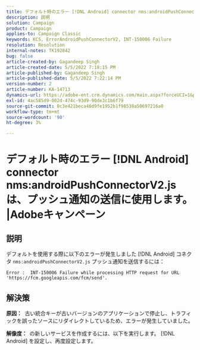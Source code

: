 ```yaml
---
title: デフォルト時のエラー [!DNL Android] connector nms:androidPushConnectorV2.js は、プッシュ通知の送信に使用します。 |Adobeキャンペーン
description: 説明
solution: Campaign
product: Campaign
applies-to: Campaign Classic
keywords: KCS, ErrorAndroidPushConnectorV2, INT-150006 Failure
resolution: Resolution
internal-notes: TK192842
bug: false
article-created-by: Gagandeep Singh
article-created-date: 5/5/2022 7:18:15 PM
article-published-by: Gagandeep Singh
article-published-date: 5/5/2022 7:22:14 PM
version-number: 2
article-number: KA-14713
dynamics-url: https://adobe-ent.crm.dynamics.com/main.aspx?forceUCI=1&pagetype=entityrecord&etn=knowledgearticle&id=6036cf1a-a8cc-ec11-a7b5-6045bd00dd66
exl-id: 4ac585d9-002d-474c-93d9-90de3c1b6f79
source-git-commit: 0c3e421beca46d9fe1952b1f98538a50697216a0
workflow-type: tm+mt
source-wordcount: '90'
ht-degree: 3%

---
```


# デフォルト時のエラー [!DNL Android] connector nms:androidPushConnectorV2.js は、プッシュ通知の送信に使用します。 |Adobeキャンペーン

## 説明




デフォルトを使用する際に以下のエラーが発生しました [!DNL Android] コネクタ `nms:androidPushConnectorV2.js` プッシュ通知を送信するには：

```
Error :  INT-150006 Failure while processing HTTP request for URL 'https://fcm.googleapis.com/fcm/send'.
```

## 解決策


<b>原因：</b>  古い統合キーが古いバージョンのアプリケーションで停止し、トラフィックを誤ったソースにリダイレクトしているため、エラーが発生していました。

<b>解像度：  </b>の新しいサービスを作成するには、以下を実行します。 [!DNL Android] を設定し、再度設定します。
